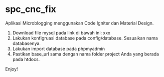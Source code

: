 # spc_cnc_fix
Aplikasi Microblogging menggunakan Code Igniter dan Material Design.


1. Download file mysql pada link di bawah ini:
xxx
2. Lakukan konfigruasi database pada config/database. Sesuaikan nama databasenya.
3. Lakukan import database pada phpmyadmin
4. Pastikan base_url sama dengan nama folder project Anda yang berada pada htdocs. 

Enjoy!







